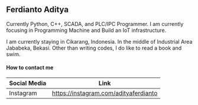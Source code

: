 ## Ferdianto Aditya

Currently Python, C++, SCADA, and PLC/IPC Programmer. 
I am currently focusing in Programming Machine and Build an IoT infrastructure.

I am currently staying in Cikarang, Indonesia. In the middle of Industrial Area Jababeka, Bekasi. Other than writing codes, I do like to read a book and swim.

#### How to contact me

|  Social Media  | Link  |
|---|---|
|  Instagram |  https://instagram.com/adityaferdianto |
